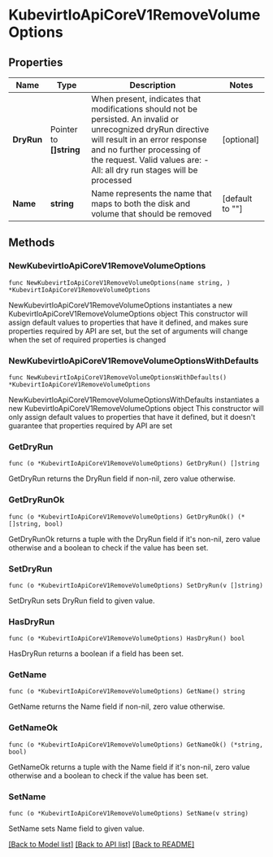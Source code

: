 # KubevirtIoApiCoreV1RemoveVolumeOptions

## Properties

Name | Type | Description | Notes
------------ | ------------- | ------------- | -------------
**DryRun** | Pointer to **[]string** | When present, indicates that modifications should not be persisted. An invalid or unrecognized dryRun directive will result in an error response and no further processing of the request. Valid values are: - All: all dry run stages will be processed | [optional] 
**Name** | **string** | Name represents the name that maps to both the disk and volume that should be removed | [default to ""]

## Methods

### NewKubevirtIoApiCoreV1RemoveVolumeOptions

`func NewKubevirtIoApiCoreV1RemoveVolumeOptions(name string, ) *KubevirtIoApiCoreV1RemoveVolumeOptions`

NewKubevirtIoApiCoreV1RemoveVolumeOptions instantiates a new KubevirtIoApiCoreV1RemoveVolumeOptions object
This constructor will assign default values to properties that have it defined,
and makes sure properties required by API are set, but the set of arguments
will change when the set of required properties is changed

### NewKubevirtIoApiCoreV1RemoveVolumeOptionsWithDefaults

`func NewKubevirtIoApiCoreV1RemoveVolumeOptionsWithDefaults() *KubevirtIoApiCoreV1RemoveVolumeOptions`

NewKubevirtIoApiCoreV1RemoveVolumeOptionsWithDefaults instantiates a new KubevirtIoApiCoreV1RemoveVolumeOptions object
This constructor will only assign default values to properties that have it defined,
but it doesn't guarantee that properties required by API are set

### GetDryRun

`func (o *KubevirtIoApiCoreV1RemoveVolumeOptions) GetDryRun() []string`

GetDryRun returns the DryRun field if non-nil, zero value otherwise.

### GetDryRunOk

`func (o *KubevirtIoApiCoreV1RemoveVolumeOptions) GetDryRunOk() (*[]string, bool)`

GetDryRunOk returns a tuple with the DryRun field if it's non-nil, zero value otherwise
and a boolean to check if the value has been set.

### SetDryRun

`func (o *KubevirtIoApiCoreV1RemoveVolumeOptions) SetDryRun(v []string)`

SetDryRun sets DryRun field to given value.

### HasDryRun

`func (o *KubevirtIoApiCoreV1RemoveVolumeOptions) HasDryRun() bool`

HasDryRun returns a boolean if a field has been set.

### GetName

`func (o *KubevirtIoApiCoreV1RemoveVolumeOptions) GetName() string`

GetName returns the Name field if non-nil, zero value otherwise.

### GetNameOk

`func (o *KubevirtIoApiCoreV1RemoveVolumeOptions) GetNameOk() (*string, bool)`

GetNameOk returns a tuple with the Name field if it's non-nil, zero value otherwise
and a boolean to check if the value has been set.

### SetName

`func (o *KubevirtIoApiCoreV1RemoveVolumeOptions) SetName(v string)`

SetName sets Name field to given value.



[[Back to Model list]](../README.md#documentation-for-models) [[Back to API list]](../README.md#documentation-for-api-endpoints) [[Back to README]](../README.md)


